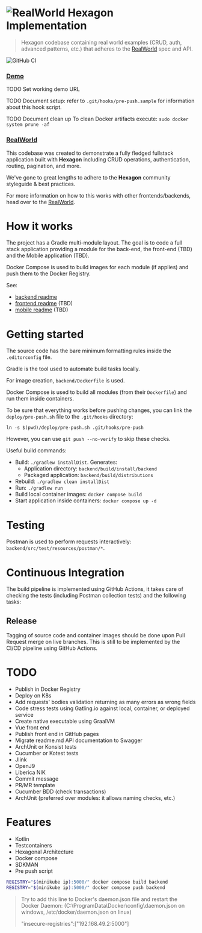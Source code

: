
# ![RealWorld Hexagon Implementation](logo.png)
> Hexagon codebase containing real world examples (CRUD, auth, advanced patterns, etc.) that
> adheres to the [RealWorld] spec and API.

![GitHub CI](https://github.com/hexagonkt/real_world/actions/workflows/main.yml/badge.svg)

### [Demo](https://github.com/gothinkster/realworld)
TODO Set working demo URL

TODO Document setup: refer to `.git/hooks/pre-push.sample` for information about this hook script.

TODO Document clean up To clean Docker artifacts execute: `sudo docker system prune -af`

### [RealWorld]
This codebase was created to demonstrate a fully fledged fullstack application built with
**Hexagon** including CRUD operations, authentication, routing, pagination, and more.

We've gone to great lengths to adhere to the **Hexagon** community styleguide & best practices.

For more information on how to this works with other frontends/backends, head over to the
[RealWorld].

[RealWorld]: https://github.com/gothinkster/realworld

# How it works
The project has a Gradle multi-module layout. The goal is to code a full stack application providing
a module for the back-end, the front-end (TBD) and the Mobile application (TBD).

Docker Compose is used to build images for each module (if applies) and push them to the Docker
Registry.

See:

* [backend readme](backend/README.md)
* [frontend readme](frontend/README.md) (TBD)
* [mobile readme](mobile/README.md) (TBD)

# Getting started
The source code has the bare minimum formatting rules inside the `.editorconfig` file.

Gradle is the tool used to automate build tasks locally.

For image creation, `backend/Dockerfile` is used.

Docker Compose is used to build all modules (from their `Dockerfile`) and run them inside
containers.

To be sure that everything works before pushing changes, you can link the `deploy/pre-push.sh` file
to the `.git/hooks` directory:

    ln -s $(pwd)/deploy/pre-push.sh .git/hooks/pre-push

However, you can use `git push --no-verify` to skip these checks.

Useful build commands:

* Build: `./gradlew installDist`. Generates:
  - Application directory: `backend/build/install/backend`
  - Packaged application: `backend/build/distributions`
* Rebuild: `./gradlew clean installDist`
* Run: `./gradlew run`
* Build local container images: `docker compose build`
* Start application inside containers: `docker compose up -d`

# Testing
Postman is used to perform requests interactively: `backend/src/test/resources/postman/*`.

# Continuous Integration
The build pipeline is implemented using GitHub Actions, it takes care of checking the tests
(including Postman collection tests) and the following tasks:

## Release
Tagging of source code and container images should be done upon Pull Request merge on live branches.
This is still to be implemented by the CI/CD pipeline using GitHub Actions.

# TODO
* Publish in Docker Registry
* Deploy on K8s
* Add requests' bodies validation returning as many errors as wrong fields
* Code stress tests using Gatling.io against local, container, or deployed service
* Create native executable using GraalVM
* Vue front end
* Publish front end in GitHub pages
* Migrate readme.md API documentation to Swagger
* ArchUnit or Konsist tests
* Cucumber or Kotest tests
* Jlink
* OpenJ9
* Liberica NIK
* Commit message
* PR/MR template
* Cucumber BDD (check transactions)
* ArchUnit (preferred over modules: it allows naming checks, etc.)

# Features
* Kotlin
* Testcontainers
* Hexagonal Architecture
* Docker compose
* SDKMAN
* Pre push script

```bash
REGISTRY="$(minikube ip):5000/" docker compose build backend
REGISTRY="$(minikube ip):5000/" docker compose push backend
```

> Try to add this line to Docker's daemon.json file and restart the Docker Daemon:
> (C:\ProgramData\Docker\config\daemon.json on windows, /etc/docker/daemon.json on linux)
>
> "insecure-registries":["192.168.49.2:5000"]
